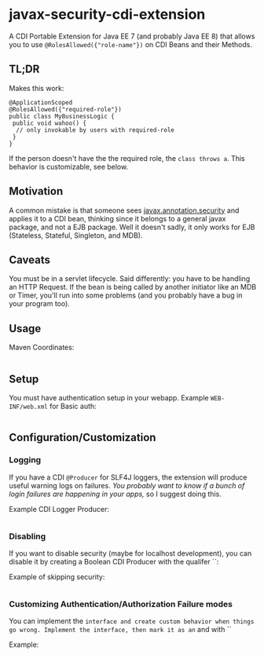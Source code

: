 # javax-security-cdi-extension
A CDI Portable Extension for Java EE 7 (and probably Java EE 8) that allows you to use `@RolesAllowed({"role-name"})` on CDI Beans and their Methods.

## TL;DR

Makes this work:
```
@ApplicationScoped
@RolesAllowed({"required-role"})
public class MyBusinessLogic {
 public void wahoo() {
  // only invokable by users with required-role
 }
}
```

If the person doesn't have the the required role, the `` class throws a ``. This behavior is customizable, see below.
 
## Motivation
A common mistake is that someone sees [javax.annotation.security](https://docs.oracle.com/javaee/7/api/javax/annotation/security/RolesAllowed.html) and applies it to a CDI bean, thinking since it belongs to a general javax package, and not a EJB package. Well it doesn't sadly, it only works for EJB (Stateless, Stateful, Singleton, and MDB).

## Caveats

You must be in a servlet lifecycle. Said differently: you have to be handling an HTTP Request. If the bean is being called by another initiator like an MDB or Timer, you'll run into some problems (and you probably have a bug in your program too).

## Usage

Maven Coordinates:
```
```

## Setup

You must have authentication setup in your webapp. Example `WEB-INF/web.xml` for Basic auth:

```
```

## Configuration/Customization

### Logging
If you have a CDI `@Producer` for SLF4J loggers, the extension will produce useful warning logs on failures. _You probably want to know if a bunch of login failures are happening in your apps,_ so I suggest doing this.

Example CDI Logger Producer:
```
```

### Disabling

If you want to disable security (maybe for localhost development), you can disable it by creating a Boolean CDI Producer with the qualifer ``:

Example of skipping security:
```
```

### Customizing Authentication/Authorization Failure modes

You can implement the `` interface and create custom behavior when things go wrong. Implement the interface, then mark it as an `` and with ``

Example:

```
```
